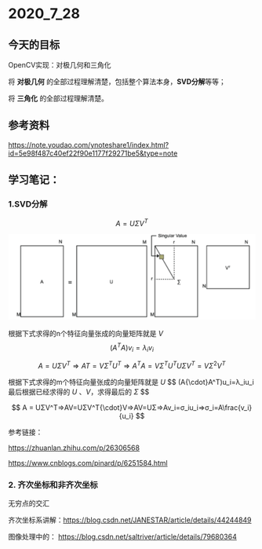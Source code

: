 # 2020_7_28

## 今天的目标

OpenCV实现：对极几何和三角化

将 **对极几何** 的全部过程理解清楚，包括整个算法本身，**SVD分解**等等；

将 **三角化** 的全部过程理解清楚。

## 参考资料

https://note.youdao.com/ynoteshare1/index.html?id=5e98f487c40ef22f90e1177f29271be5&type=note

## 学习笔记：

### 1.SVD分解

$$
A = U{\Sigma}V^T
$$

![1](../img/SVD.png)

根据下式求得的n个特征向量张成的向量矩阵就是 $V$
$$
(A^TA)v_i=λ_iv_i
$$

$$
A=UΣV^T⇒AT=VΣ^TU^T⇒A^TA=VΣ^TU^TUΣV^T=VΣ^2V^T
$$



根据下式求得的m个特征向量张成的向量矩阵就是 $U$
$$
(A{\cdot}A^T)u_i=λ_iu_i最后根据已经求得的 $U$ 、$V$，求得最后的 $\Sigma$
$$

$$
A = UΣV^T⇒AV=UΣV^T{\cdot}V⇒AV=UΣ⇒Av_i=σ_iu_i⇒σ_i=A\frac{v_i}{u_i}
$$

参考链接：

https://zhuanlan.zhihu.com/p/26306568

https://www.cnblogs.com/pinard/p/6251584.html	

### 2. 齐次坐标和非齐次坐标

无穷点的交汇

齐次坐标系讲解：https://blog.csdn.net/JANESTAR/article/details/44244849

图像处理中的： https://blog.csdn.net/saltriver/article/details/79680364